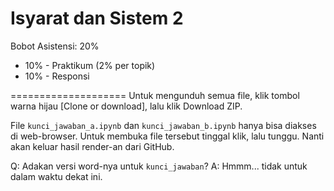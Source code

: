 Isyarat dan Sistem 2
====================

Bobot Asistensi: 20%
* 10% - Praktikum (2% per topik)
* 10% - Responsi

====================
Untuk mengunduh semua file, klik tombol warna hijau [Clone or download], lalu klik Download ZIP.

File `kunci_jawaban_a.ipynb` dan `kunci_jawaban_b.ipynb` hanya bisa diakses di web-browser. Untuk membuka file tersebut tinggal klik, lalu tunggu. Nanti akan keluar hasil render-an dari GitHub.

Q: Adakan versi word-nya untuk `kunci_jawaban`?
A: Hmmm... tidak untuk dalam waktu dekat ini.
